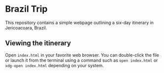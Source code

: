 # Brazil Trip

This repository contains a simple webpage outlining a six-day itinerary in Jericoacoara, Brazil.

## Viewing the itinerary

Open `index.html` in your favorite web browser. You can double-click the file or launch it from the terminal using a command such as `open index.html` or `xdg-open index.html` depending on your system.

